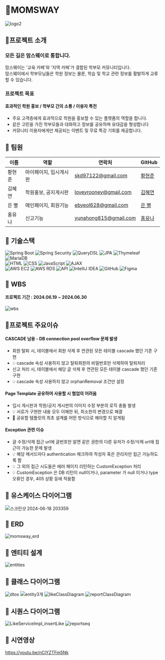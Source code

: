 # 🐸MOMSWAY 
![logo2](https://github.com/skd9712/MomsWay/assets/59557044/307edca9-176f-4fb2-a201-09e618b87297)

## 🐸프로젝트 소개
### 모든 길은 맘스웨이로 통합니다. 

맘스웨이는 '교육 카페'와 '지역 카페'가 결합된 학부모 커뮤니티입니다. <br>
맘스웨이에서 학부모님들은 학원 정보는 물론, 학습 및 학교 관련 정보를 활발하게 교류할 수 있습니다.

###  프로젝트 목표

#### 효과적인 학원 홍보 / 학부모 간의 소통 / 이용자 특전
- 주요 고객층에게 효과적으로 학원을 홍보할 수 있는 플랫폼의 역할을 합니다.
- 같은 고민을 가진 학부모들과 대화하고 정보를 공유하며 유대감을 형성합니다
- 커뮤니티 이용자에게만 제공되는 이벤트 및 무료 특강 기회를 제공합니다.

## 🐸 팀원

| 이름 | 역할 | 연락처 | GitHub |
|------|-----------------------|---------------|---------------|
| 황현준 | 마이페이지, 입시게시판 | skd97122@gmail.com | [황현준](https://github.com/skd9712) |
| 김혜연 | 학원홍보, 공지게시판 | loveyrooney@gmail.com | [김혜연](https://github.com/loveyrooney) |
| 은 별 | 메인페이지, 회원기능 | ebyeol628@gmail.com | [은 별](https://github.com/Agstarr) |
| 홍유나 | 신고기능 | yunahong815@gmail.com | [홍유나](https://github.com/yuyuyu1123) |


## 🐸 기술스택
![Spring Boot](https://img.shields.io/badge/Spring_Boot-6DB33F?style=for-the-badge&logo=spring-boot&logoColor=white)
![Spring Security](https://img.shields.io/badge/Spring_Secyrity-6DB33F?style=for-the-badge&logo=spring-security&logoColor=white)
![QueryDSL](https://img.shields.io/badge/QueryDSL-4E7E5A?style=for-the-badge&logoColor=white)
![JPA](https://img.shields.io/badge/JPA-6DB33F?style=for-the-badge&logo=hibernate&logoColor=white)
![Thymeleaf](https://img.shields.io/badge/Thymeleaf-005F0F?style=for-the-badge&logo=thymeleaf&logoColor=white) 
![MariaDB](https://img.shields.io/badge/MariaDB-003545?style=for-the-badge&logo=mariadb&logoColor=white) <br>
![HTML](https://img.shields.io/badge/HTML5-E34F26?style=for-the-badge&logo=html5&logoColor=white)
![CSS](https://img.shields.io/badge/CSS3-1572B6?style=for-the-badge&logo=css3&logoColor=white)
![JavaScript](https://img.shields.io/badge/JavaScript-F7DF1E?style=for-the-badge&logo=javascript&logoColor=black) 
![AJAX](https://img.shields.io/badge/AJAX-0769AD?style=for-the-badge&logo=ajax&logoColor=white) <br>
![AWS EC2](https://img.shields.io/badge/AWSEC2-FF6F00?style=for-the-badge&logo=amazon-aws&logoColor=white)
![AWS RDS](https://img.shields.io/badge/AWSRDS-FF6F00?style=for-the-badge&logo=amazon-aws&logoColor=white)
![API](https://img.shields.io/badge/API-000000?style=for-the-badge&logo=api&logoColor=white)
![IntelliJ IDEA](https://img.shields.io/badge/IntelliJ_IDEA-000000?style=for-the-badge&logo=intellij-idea&logoColor=white)
![GitHub](https://img.shields.io/badge/GitHub-181717?style=for-the-badge&logo=github&logoColor=white)
![Figma](https://img.shields.io/badge/Figma-F24E1E?style=for-the-badge&logo=figma&logoColor=white)

## 🐸 WBS 
#### 프로젝트 기간 : 2024.06.19 ~ 2024.06.30
![wbs](https://github.com/skd9712/MomsWay/assets/59557044/e28e1ed0-0e43-4c0a-b43d-cbe130d7cb80)

## 🐸프로젝트 주요이슈
#### CASCADE 남용 - DB connection pool overflow 문제 발생

- 회원 탈퇴 시, 테이블에서 회원 삭제 후 연관된 모든 테이블 cascade 했던 기존 구현
- 💡 cascade 속성 사용하지 않고 탈퇴회원의 비밀번호만 삭제하여 탈퇴처리
- 신고 처리 시, 테이블에서 해당 글 삭제 후 연관된 모든 테이블 cascade 했던 기존 구현
- 💡 cascade 속성 사용하지 않고 orphanRemoval 조건만 설정

#### Page Template 공유하여 사용할 시 협업의 어려움

- 입시 게시판과 학원/공지 게시판의 이미지 수정 부분의 로직 충돌 발생
- 💡 서로가 구현한 내용 모두 이해한 뒤, 최소한의 변경으로 해결 
- 📌 공유할 템플릿의 최초 설계를 어떤 방식으로 해야할 지 알게됨

#### Exception 관련 이슈 

- 글 수정/삭제 접근 url에 글번호만 알면 같은 권한의 다른 유저가 수정/삭제 url에 접근이 가능한 문제 발생
- 💡 해당 메서드마다 authentication 체크하여 작성자 혹은 관리자만 접근 가능하도록 함
- 💡 그 외의 접근 시도들은 에러 페이지 리턴하는 CustomException 처리
- 💡 CustomException 은 DB 리턴이 null이거나, parameter 가 null 이거나 type 오류인 경우, 405 상황 등에 적용함

## 🐸 유스케이스 다이어그램
![스크린샷 2024-06-18 203359](https://github.com/skd9712/MomsWay/assets/59557044/5ceed0bd-14d3-445d-bc39-f35002b9ebf5)

## 🐸 ERD
![momsway_erd](https://github.com/skd9712/MomsWay/assets/59557044/d9d76dfe-6103-45d0-b957-f8e82db7f6a2)

## 🐸 엔티티 설계
![entities](https://github.com/skd9712/MomsWay/assets/59557044/b2ffbf88-e542-4ae9-a374-2afc382a7df2)

## 🐸 클래스 다이어그램
![dtos](https://github.com/skd9712/MomsWay/assets/59557044/2ad99b49-c342-4d13-9c45-0d68fd596878)
![entity3개](https://github.com/skd9712/MomsWay/assets/59557044/39803509-2179-4b14-98df-d20f3b336886)
![likeClassDiagram](https://github.com/skd9712/MomsWay/assets/59557044/54dcaea6-4c37-431c-9053-00408c5b6620)
![reportClassDiagram](https://github.com/skd9712/MomsWay/assets/59557044/53d29016-7ed0-49ac-b2af-596c0068f9c7)

## 🐸 시퀀스 다이어그램
![LikeServiceImpl_insertLike](https://github.com/skd9712/MomsWay/assets/59557044/ca01ea36-fcd1-4569-826b-424733fa58a0)
![reportseq](https://github.com/skd9712/MomsWay/assets/59557044/95e4a276-9864-457c-8926-19bc51997bb3)

## 🐸 시연영상
https://youtu.be/nCiYZTFm5Nk

